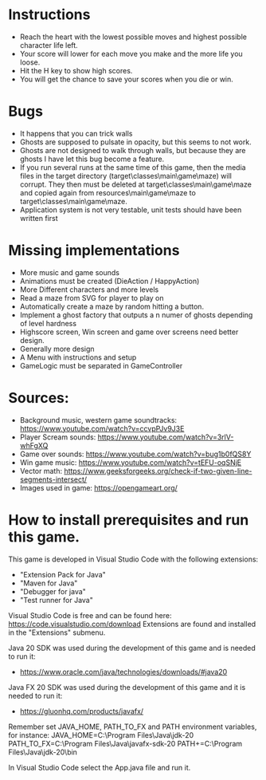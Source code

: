 # Instructions
- Reach the heart with the lowest possible moves and highest possible character life left.
- Your score will lower for each move you make and the more life you loose.
- Hit the H key to show high scores.
- You will get the chance to save your scores when you die or win.

# Bugs
- It happens that you can trick walls
- Ghosts are supposed to pulsate in opacity, but this seems to not work.
- Ghosts are not designed to walk through walls, but because they are ghosts I have let this bug become a feature.
- If you run several runs at the same time of this game, then the media files in the target directory (target\classes\main\game\maze) will corrupt. They then must be deleted at target\classes\main\game\maze and copied again from resources\main\game\maze to target\classes\main\game\maze.
- Application system is not very testable, unit tests should have been written first

# Missing implementations
- More music and game sounds
- Animations must be created (DieAction / HappyAction)
- More Different characters and more levels
- Read a maze from SVG for player to play on
- Automatically create a maze by random hitting a button.
- Implement a ghost factory that outputs a n numer of ghosts depending of level hardness
- Highscore screen, Win screen and game over screens need better design.
- Generally more design
- A Menu with instructions and setup
- GameLogic must be separated in GameController

# Sources:
- Background music, western game soundtracks: https://www.youtube.com/watch?v=ccvpPJv9J3E
- Player Scream sounds: https://www.youtube.com/watch?v=3rlV-whFgXQ
- Game over sounds: https://www.youtube.com/watch?v=bug1b0fQS8Y
- Win game music: https://www.youtube.com/watch?v=tEFU-oqSNjE
- Vector math: https://www.geeksforgeeks.org/check-if-two-given-line-segments-intersect/
- Images used in game: https://opengameart.org/

# How to install prerequisites and run this game.
This game is developed in Visual Studio Code with the following extensions:
- "Extension Pack for Java" 
- "Maven for Java" 
- "Debugger for java"
- "Test runner for Java"

Visual Studio Code is free and can be found here: https://code.visualstudio.com/download
Extensions are found and installed in the "Extensions" submenu.

Java 20 SDK was used during the development of this game and is needed to run it:
- https://www.oracle.com/java/technologies/downloads/#java20


Java FX 20 SDK was used during the development of this game and it is needed to run it:
- https://gluonhq.com/products/javafx/

Remember set JAVA_HOME, PATH_TO_FX and PATH environment variables, for instance:
JAVA_HOME=C:\Program Files\Java\jdk-20
PATH_TO_FX=C:\Program Files\Java\javafx-sdk-20
PATH+=C:\Program Files\Java\jdk-20\bin

In Visual Studio Code select the App.java file and run it.
